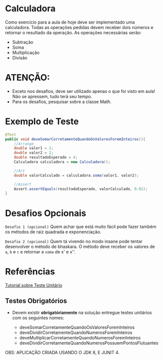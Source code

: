 # Calculadora
Como exercício para a aula de hoje deve ser implementado uma calculadora. Todas as operações pedidas devem receber dois números e retornar o resultado da operação. As operações necessárias serão:

* Subtração
* Soma
* Multiplicação
* Divisão


# ATENÇÃO: 

* Exceto nos desafios, deve ser utilizado apenas o que foi visto em aula! Não se apressem, tudo terá seu tempo.
* Para os desafios, pesquisar sobre a classe Math.

# Exemplo de Teste

``` Java   
@Test
public void deveSomarCorretamenteQuandoOsValoresForemInteiros(){
    //Arrange
    double valor1 = 2;
    double valor2 = 2;
    double resultadoEsperado = 4;
    Calculadora calculadora = new Calculadora();

    //Act
    double valorCalculado = calculadora.soma(valor1, valor2);

    //Assert
    Assert.assertEquals(resultadoEsperado, valorCalculado, 0.01);
}
```

# Desafios Opcionais
`Desafio 1 (opcional)`
Quem achar que está muito fácil pode fazer também os métodos de raiz quadrada e exponenciação. 


`Desafio 2 (opcional)`
Quem tá vivendo no modo insane pode tentar desenvolver o método de bhaskara. O método deve receber os valores de `a`, `b` e `c` e retornar a `soma` de x' e x''.

# Referências
[Tutorial sobre Teste Unitário](https://github.com/AlexandreSNeto/testes-com-mockito)

## Testes Obrigatórios

* Devem existir **obrigatóriamente** na solução entregue testes unitários com os seguintes nomes:

    - deveSomarCorretamenteQuandoOsValoresForemInteiros
    - deveDividirCorretamenteQuandoNumerosForemInteiros
    - deveMultiplicarCorretamenteQuandoNumerosForemInteiros
    - deveDividirCorretamenteQuandoNumerosPossuemPontosFlutuantes

OBS: APLICAÇÃO CRIADA USANDO O JDK 8, E JUNIT 4.
